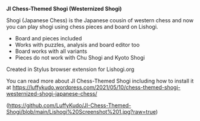 **JI Chess-Themed Shogi (Westernized Shogi)**

Shogi (Japanese Chess) is the Japanese cousin of western chess and now you can play shogi using chess pieces and board on Lishogi.

- Board and pieces included
- Works with puzzles, analysis and board editor too
- Board works with all variants
- Pieces do not work with Chu Shogi and Kyoto Shogi

Created in Stylus browser extension for Lishogi.org
 
You can read more about JI Chess-Themed Shogi including how to install it at
https://luffykudo.wordpress.com/2021/05/10/chess-themed-shogi-westernized-shogi-japanese-chess/

(https://github.com/LuffyKudo/JI-Chess-Themed-Shogi/blob/main/Lishogi%20Screenshot%201.jpg?raw=true)
